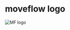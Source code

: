 # moveflow logo

![MF logo](https://github.com/user-attachments/assets/df4c33b3-582e-4a6e-98fb-212300d10114)

